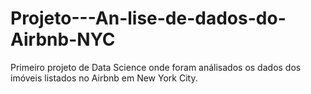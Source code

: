 # Projeto---An-lise-de-dados-do-Airbnb-NYC
Primeiro projeto de Data Science onde foram análisados os dados dos imóveis listados no Airbnb em New York City.

